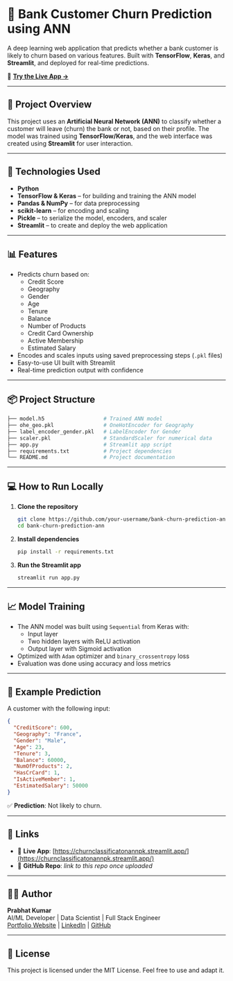 
# 🏦 Bank Customer Churn Prediction using ANN

A deep learning web application that predicts whether a bank customer is likely to churn based on various features. Built with **TensorFlow**, **Keras**, and **Streamlit**, and deployed for real-time predictions.

🔗 **[Try the Live App →](https://churnclassificatonannpk.streamlit.app/)**

---

## 🚀 Project Overview

This project uses an **Artificial Neural Network (ANN)** to classify whether a customer will leave (churn) the bank or not, based on their profile. The model was trained using **TensorFlow/Keras**, and the web interface was created using **Streamlit** for user interaction.

---

## 🧠 Technologies Used

- **Python**
- **TensorFlow & Keras** – for building and training the ANN model
- **Pandas & NumPy** – for data preprocessing
- **scikit-learn** – for encoding and scaling
- **Pickle** – to serialize the model, encoders, and scaler
- **Streamlit** – to create and deploy the web application

---

## 📊 Features

- Predicts churn based on:
  - Credit Score
  - Geography
  - Gender
  - Age
  - Tenure
  - Balance
  - Number of Products
  - Credit Card Ownership
  - Active Membership
  - Estimated Salary
- Encodes and scales inputs using saved preprocessing steps (`.pkl` files)
- Easy-to-use UI built with Streamlit
- Real-time prediction output with confidence

---

## 📦 Project Structure

```bash
├── model.h5                   # Trained ANN model
├── ohe_geo.pkl                # OneHotEncoder for Geography
├── label_encoder_gender.pkl   # LabelEncoder for Gender
├── scaler.pkl                 # StandardScaler for numerical data
├── app.py                     # Streamlit app script
├── requirements.txt           # Project dependencies
└── README.md                  # Project documentation
```

---

## 💻 How to Run Locally

1. **Clone the repository**

   ```bash
   git clone https://github.com/your-username/bank-churn-prediction-ann.git
   cd bank-churn-prediction-ann
   ```

2. **Install dependencies**

   ```bash
   pip install -r requirements.txt
   ```

3. **Run the Streamlit app**

   ```bash
   streamlit run app.py
   ```

---

## 📈 Model Training

- The ANN model was built using `Sequential` from Keras with:
  - Input layer
  - Two hidden layers with ReLU activation
  - Output layer with Sigmoid activation
- Optimized with `Adam` optimizer and `binary_crossentropy` loss
- Evaluation was done using accuracy and loss metrics

---

## 🧪 Example Prediction

A customer with the following input:

```json
{
  "CreditScore": 600,
  "Geography": "France",
  "Gender": "Male",
  "Age": 23,
  "Tenure": 3,
  "Balance": 60000,
  "NumOfProducts": 2,
  "HasCrCard": 1,
  "IsActiveMember": 1,
  "EstimatedSalary": 50000
}
```

✅ **Prediction**: Not likely to churn.

---

## 📎 Links

- 🔗 **Live App**: [https://churnclassificatonannpk.streamlit.app/](https://churnclassificatonannpk.streamlit.app/)
- 📂 **GitHub Repo**: *link to this repo once uploaded*

---

## 🙋‍♂️ Author

**Prabhat Kumar**  
AI/ML Developer | Data Scientist | Full Stack Engineer  
[Portfolio Website](https://prabhatadvait.github.io/Portfolio_Website/) | [LinkedIn](https://www.linkedin.com/in/prabhat-kumar-1260a5259) | [GitHub](https://github.com/prabhatadvait)

---

## 📜 License

This project is licensed under the MIT License. Feel free to use and adapt it.
